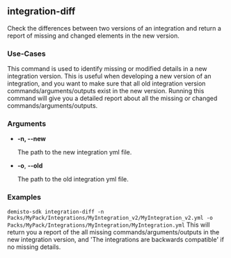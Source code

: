 ## integration-diff
Check the differences between two versions of an integration and return a report of missing and changed elements in the new version.

### Use-Cases
This command is used to identify missing or modified details in a new integration version. This is useful when
developing a new version of an integration, and you want to make sure that all old integration version commands/arguments/outputs
exist in the new version. Running this command will give you a detailed report about all the missing or changed commands/arguments/outputs.

### Arguments
* **-n, --new**

    The path to the new integration yml file.

* **-o**, **--old**

    The path to the old integration yml file.

### Examples
`demisto-sdk integration-diff -n Packs/MyPack/Integrations/MyIntegration_v2/MyIntegration_v2.yml -o Packs/MyPack/Integrations/MyIntegration/MyIntegration.yml`
This will return you a report of the all missing commands/arguments/outputs in the new integration version, and 'The integrations are backwards compatible' if no missing details.
